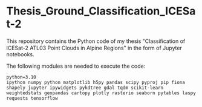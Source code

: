 # Thesis_Ground_Classification_ICESat-2

This repository contains the Python code of my thesis "Classiﬁcation of ICESat-2 ATL03 Point Clouds in Alpine Regions" in the form of Jupyter notebooks.

The following modules are needed to execute the code:

```
python=3.10
ipython numpy python matplotlib h5py pandas scipy pyproj pip fiona shapely jupyter ipywidgets pykdtree gdal tqdm scikit-learn weightedstats geopandas cartopy plotly rasterio seaborn pytables laspy requests tensorflow
```
